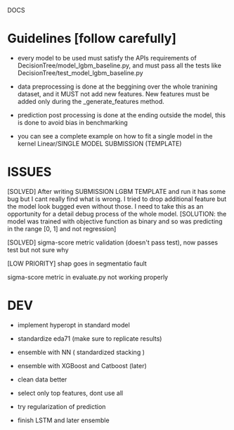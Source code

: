 DOCS

Guidelines [follow carefully]
==========

 - every model to be used must satisfy the APIs requirements of DecisionTree/model_lgbm_baseline.py, and must pass all the tests like DecisionTree/test_model_lgbm_baseline.py

- data preprocessing is done at the beggining over the whole tranining dataset, and it MUST not add new features. New features must be added only during the _generate_features method.

- prediction post processing is done at the ending outside the model, this is done to avoid bias in benchmarking

- you can see a complete example on how to fit a single model in the kernel Linear/SINGLE MODEL SUBMISSION (TEMPLATE)

ISSUES
======

[SOLVED] After writing SUBMISSION LGBM TEMPLATE and run it has some bug but I cant really find what is wrong. I tried to drop additional feature but the model look bugged even without those. I need to take this as an opportunity for a detail debug process of the whole model. [SOLUTION: the model was trained with objective function as binary and so was predicting in the range [0, 1] and not regression]

[SOLVED] sigma-score metric validation (doesn't pass test), now passes test but not sure why

[LOW PRIORITY] shap goes in segmentatio fault 

sigma-score metric in evaluate.py not working properly

DEV
===

- implement hyperopt in standard model

- standardize eda71 (make sure to replicate results)


- ensemble with NN ( standardized stacking )

- ensemble with XGBoost and Catboost (later)

- clean data better

- select only top features, dont use all

- try regularization of prediction

- finish LSTM and later ensemble
